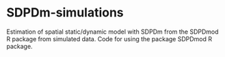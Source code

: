 # SDPDm-simulations
Estimation of spatial static/dynamic model with SDPDm from the SDPDmod R package from simulated data.
Code for using the package SDPDmod R package.
